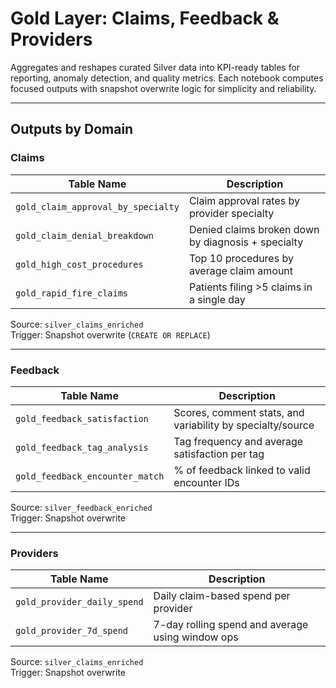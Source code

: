 # Gold Layer: Claims, Feedback & Providers

Aggregates and reshapes curated Silver data into KPI-ready tables for reporting, anomaly detection, and quality metrics. Each notebook computes focused outputs with snapshot overwrite logic for simplicity and reliability.

---

## Outputs by Domain

### Claims

| Table Name                   | Description                                         |
|-----------------------------|-----------------------------------------------------|
| `gold_claim_approval_by_specialty` | Claim approval rates by provider specialty        |
| `gold_claim_denial_breakdown` | Denied claims broken down by diagnosis + specialty|
| `gold_high_cost_procedures`   | Top 10 procedures by average claim amount         |
| `gold_rapid_fire_claims`      | Patients filing >5 claims in a single day         |

Source: `silver_claims_enriched`  
Trigger: Snapshot overwrite (`CREATE OR REPLACE`)

---

### Feedback

| Table Name                      | Description                                               |
|--------------------------------|-----------------------------------------------------------|
| `gold_feedback_satisfaction`   | Scores, comment stats, and variability by specialty/source|
| `gold_feedback_tag_analysis`   | Tag frequency and average satisfaction per tag           |
| `gold_feedback_encounter_match`| % of feedback linked to valid encounter IDs              |

Source: `silver_feedback_enriched`  
Trigger: Snapshot overwrite

---

### Providers

| Table Name                  | Description                                      |
|----------------------------|--------------------------------------------------|
| `gold_provider_daily_spend`| Daily claim-based spend per provider             |
| `gold_provider_7d_spend`   | 7-day rolling spend and average using window ops |

Source: `silver_claims_enriched`  
Trigger: Snapshot overwrite